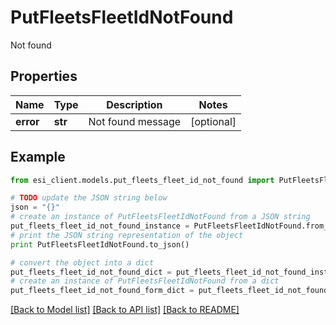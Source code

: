 # PutFleetsFleetIdNotFound

Not found

## Properties

Name | Type | Description | Notes
------------ | ------------- | ------------- | -------------
**error** | **str** | Not found message | [optional] 

## Example

```python
from esi_client.models.put_fleets_fleet_id_not_found import PutFleetsFleetIdNotFound

# TODO update the JSON string below
json = "{}"
# create an instance of PutFleetsFleetIdNotFound from a JSON string
put_fleets_fleet_id_not_found_instance = PutFleetsFleetIdNotFound.from_json(json)
# print the JSON string representation of the object
print PutFleetsFleetIdNotFound.to_json()

# convert the object into a dict
put_fleets_fleet_id_not_found_dict = put_fleets_fleet_id_not_found_instance.to_dict()
# create an instance of PutFleetsFleetIdNotFound from a dict
put_fleets_fleet_id_not_found_form_dict = put_fleets_fleet_id_not_found.from_dict(put_fleets_fleet_id_not_found_dict)
```
[[Back to Model list]](../README.md#documentation-for-models) [[Back to API list]](../README.md#documentation-for-api-endpoints) [[Back to README]](../README.md)


